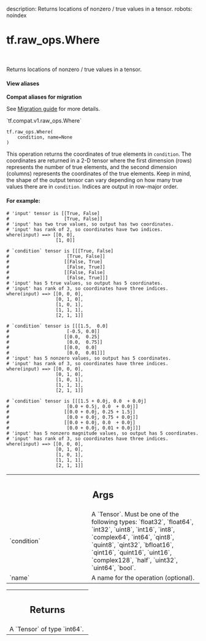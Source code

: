 description: Returns locations of nonzero / true values in a tensor.
robots: noindex

# tf.raw_ops.Where

<!-- Insert buttons and diff -->

<table class="tfo-notebook-buttons tfo-api nocontent" align="left">

</table>



Returns locations of nonzero / true values in a tensor.


<section class="expandable">
  <h4 class="showalways">View aliases</h4>
  <p>
<b>Compat aliases for migration</b>
<p>See
<a href="https://www.tensorflow.org/guide/migrate">Migration guide</a> for
more details.</p>
<p>`tf.compat.v1.raw_ops.Where`</p>
</p>
</section>

<pre class="devsite-click-to-copy prettyprint lang-py tfo-signature-link">
<code>tf.raw_ops.Where(
    condition, name=None
)
</code></pre>



<!-- Placeholder for "Used in" -->

This operation returns the coordinates of true elements in `condition`. The
coordinates are returned in a 2-D tensor where the first dimension (rows)
represents the number of true elements, and the second dimension (columns)
represents the coordinates of the true elements. Keep in mind, the shape of
the output tensor can vary depending on how many true values there are in
`condition`. Indices are output in row-major order.

#### For example:



```
# 'input' tensor is [[True, False]
#                    [True, False]]
# 'input' has two true values, so output has two coordinates.
# 'input' has rank of 2, so coordinates have two indices.
where(input) ==> [[0, 0],
                  [1, 0]]

# `condition` tensor is [[[True, False]
#                     [True, False]]
#                    [[False, True]
#                     [False, True]]
#                    [[False, False]
#                     [False, True]]]
# 'input' has 5 true values, so output has 5 coordinates.
# 'input' has rank of 3, so coordinates have three indices.
where(input) ==> [[0, 0, 0],
                  [0, 1, 0],
                  [1, 0, 1],
                  [1, 1, 1],
                  [2, 1, 1]]

# `condition` tensor is [[[1.5,  0.0]
#                     [-0.5, 0.0]]
#                    [[0.0,  0.25]
#                     [0.0,  0.75]]
#                    [[0.0,  0.0]
#                     [0.0,  0.01]]]
# 'input' has 5 nonzero values, so output has 5 coordinates.
# 'input' has rank of 3, so coordinates have three indices.
where(input) ==> [[0, 0, 0],
                  [0, 1, 0],
                  [1, 0, 1],
                  [1, 1, 1],
                  [2, 1, 1]]

# `condition` tensor is [[[1.5 + 0.0j, 0.0  + 0.0j]
#                     [0.0 + 0.5j, 0.0  + 0.0j]]
#                    [[0.0 + 0.0j, 0.25 + 1.5j]
#                     [0.0 + 0.0j, 0.75 + 0.0j]]
#                    [[0.0 + 0.0j, 0.0  + 0.0j]
#                     [0.0 + 0.0j, 0.01 + 0.0j]]]
# 'input' has 5 nonzero magnitude values, so output has 5 coordinates.
# 'input' has rank of 3, so coordinates have three indices.
where(input) ==> [[0, 0, 0],
                  [0, 1, 0],
                  [1, 0, 1],
                  [1, 1, 1],
                  [2, 1, 1]]
```

<!-- Tabular view -->
 <table class="responsive fixed orange">
<colgroup><col width="214px"><col></colgroup>
<tr><th colspan="2"><h2 class="add-link">Args</h2></th></tr>

<tr>
<td>
`condition`<a id="condition"></a>
</td>
<td>
A `Tensor`. Must be one of the following types: `float32`, `float64`, `int32`, `uint8`, `int16`, `int8`, `complex64`, `int64`, `qint8`, `quint8`, `qint32`, `bfloat16`, `qint16`, `quint16`, `uint16`, `complex128`, `half`, `uint32`, `uint64`, `bool`.
</td>
</tr><tr>
<td>
`name`<a id="name"></a>
</td>
<td>
A name for the operation (optional).
</td>
</tr>
</table>



<!-- Tabular view -->
 <table class="responsive fixed orange">
<colgroup><col width="214px"><col></colgroup>
<tr><th colspan="2"><h2 class="add-link">Returns</h2></th></tr>
<tr class="alt">
<td colspan="2">
A `Tensor` of type `int64`.
</td>
</tr>

</table>

